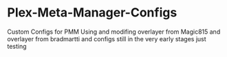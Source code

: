# Plex-Meta-Manager-Configs
Custom Configs for PMM
Using and modifing overlayer from  Magic815 and overlayer from bradmartti and configs
still in the very early stages just testing
